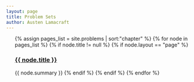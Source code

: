 ```yaml
---
layout: page
title: Problem Sets
author: Austen Lamacraft
---
```


<div class="toc">
  <ul class="post">
  {% assign pages_list = site.problems | sort:"chapter" %}
  {% for node in pages_list %}
    {% if node.title != null %}
      {% if node.layout == "page" %}
        <h3>
          <a href="{{ site.baseurl }}{{ node.url }}">
            {{ node.title }}
          </a>
        </h3>
        {{ node.summary }}
      {% endif %}
    {% endif %}
  {% endfor %}
  </ul>
</div>
